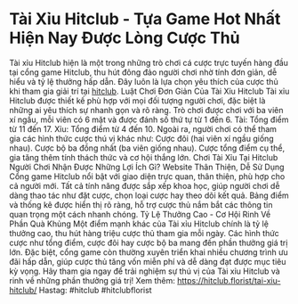 # Tài Xỉu Hitclub - Tựa Game Hot Nhất Hiện Nay Được Lòng Cược Thủ
Tài xỉu Hitclub hiện là một trong những trò chơi cá cược trực tuyến hàng đầu tại cổng game Hitclub, thu hút đông đảo người chơi nhờ tính đơn giản, dễ hiểu và tỷ lệ thưởng hấp dẫn. Đây luôn là lựa chọn yêu thích của cược thủ khi tham gia giải trí tại [hitclub](https://hitclub.florist/).
Luật Chơi Đơn Giản Của Tài Xỉu Hitclub
Tài xỉu Hitclub được thiết kế phù hợp với mọi đối tượng người chơi, đặc biệt là những ai yêu thích sự nhanh gọn và rõ ràng. Trò chơi được chơi với ba viên xí ngầu, mỗi viên có 6 mặt và được đánh số thứ tự từ 1 đến 6.
Tài: Tổng điểm từ 11 đến 17.
Xỉu: Tổng điểm từ 4 đến 10.
Ngoài ra, người chơi có thể tham gia các hình thức cược thú vị khác như:
Cược đôi (hai viên xí ngầu giống nhau).
Cược bộ ba đồng nhất (ba viên giống nhau).
Cược tổng điểm cụ thể, gia tăng thêm tính thách thức và cơ hội thắng lớn.
Chơi Tài Xỉu Tại Hitclub Người Chơi Nhận Được Những Lợi Ích Gì?
Website Thân Thiện, Dễ Sử Dụng
Cổng game Hitclub nổi bật với giao diện trực quan, thân thiện, phù hợp cho cả người mới. Tất cả tính năng được sắp xếp khoa học, giúp người chơi dễ dàng thao tác như đặt cược, chọn loại cược hay theo dõi kết quả. Bảng điểm và thống kê được hiển thị rõ ràng, hỗ trợ cược thủ nắm bắt các thông tin quan trọng một cách nhanh chóng.
Tỷ Lệ Thưởng Cao - Cơ Hội Rinh Về Phần Quà Khủng
Một điểm mạnh khác của Tài xỉu Hitclub chính là tỷ lệ thưởng cao, thu hút hàng triệu cược thủ tham gia mỗi ngày. Các hình thức cược như tổng điểm, cược đôi hay cược bộ ba mang đến phần thưởng giá trị lớn. Đặc biệt, cổng game còn thường xuyên triển khai nhiều chương trình ưu đãi hấp dẫn, giúp cược thủ tăng vốn miễn phí và dễ dàng đạt được mục tiêu kỳ vọng.
Hãy tham gia ngay để trải nghiệm sự thú vị của Tài xỉu Hitclub và rinh về những phần thưởng giá trị!
Xem thêm: https://hitclub.florist/tai-xiu-hitclub/ 
Hastag: #hitclub #hitclubflorist
